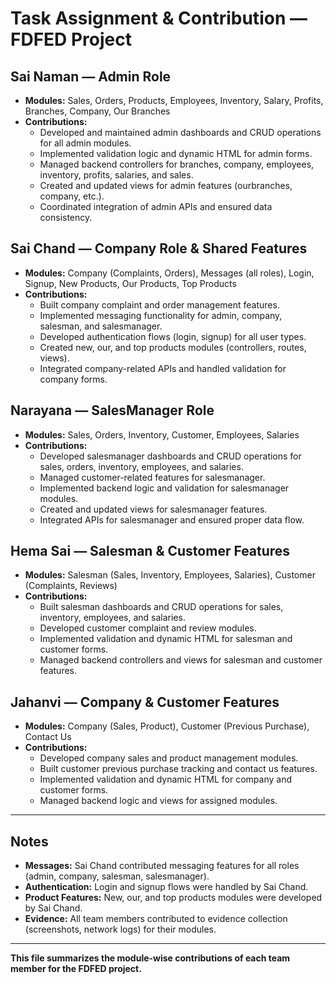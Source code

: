 # Task Assignment & Contribution — FDFED Project

## Sai Naman — Admin Role
- **Modules:** Sales, Orders, Products, Employees, Inventory, Salary, Profits, Branches, Company, Our Branches
- **Contributions:**
  - Developed and maintained admin dashboards and CRUD operations for all admin modules.
  - Implemented validation logic and dynamic HTML for admin forms.
  - Managed backend controllers for branches, company, employees, inventory, profits, salaries, and sales.
  - Created and updated views for admin features (ourbranches, company, etc.).
  - Coordinated integration of admin APIs and ensured data consistency.

## Sai Chand — Company Role & Shared Features
- **Modules:** Company (Complaints, Orders), Messages (all roles), Login, Signup, New Products, Our Products, Top Products
- **Contributions:**
  - Built company complaint and order management features.
  - Implemented messaging functionality for admin, company, salesman, and salesmanager.
  - Developed authentication flows (login, signup) for all user types.
  - Created new, our, and top products modules (controllers, routes, views).
  - Integrated company-related APIs and handled validation for company forms.

## Narayana — SalesManager Role
- **Modules:** Sales, Orders, Inventory, Customer, Employees, Salaries
- **Contributions:**
  - Developed salesmanager dashboards and CRUD operations for sales, orders, inventory, employees, and salaries.
  - Managed customer-related features for salesmanager.
  - Implemented backend logic and validation for salesmanager modules.
  - Created and updated views for salesmanager features.
  - Integrated APIs for salesmanager and ensured proper data flow.

## Hema Sai — Salesman & Customer Features
- **Modules:** Salesman (Sales, Inventory, Employees, Salaries), Customer (Complaints, Reviews)
- **Contributions:**
  - Built salesman dashboards and CRUD operations for sales, inventory, employees, and salaries.
  - Developed customer complaint and review modules.
  - Implemented validation and dynamic HTML for salesman and customer forms.
  - Managed backend controllers and views for salesman and customer features.

## Jahanvi — Company & Customer Features
- **Modules:** Company (Sales, Product), Customer (Previous Purchase), Contact Us
- **Contributions:**
  - Developed company sales and product management modules.
  - Built customer previous purchase tracking and contact us features.
  - Implemented validation and dynamic HTML for company and customer forms.
  - Managed backend logic and views for assigned modules.

---

## Notes

- **Messages:** Sai Chand contributed messaging features for all roles (admin, company, salesman, salesmanager).
- **Authentication:** Login and signup flows were handled by Sai Chand.
- **Product Features:** New, our, and top products modules were developed by Sai Chand.
- **Evidence:** All team members contributed to evidence collection (screenshots, network logs) for their modules.

---

**This file summarizes the module-wise contributions of each team member for the FDFED project.**